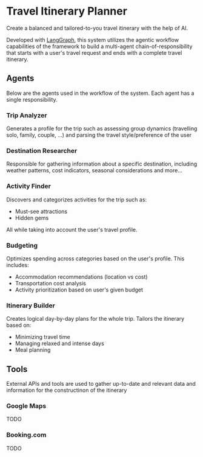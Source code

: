 # Travel Itinerary Planner

Create a balanced and tailored-to-you travel itinerary with the help of AI.

Developed with [LangGraph](https://langchain-ai.github.io/langgraph/), this system utilizes the agentic workflow capabilities of the framework to build a multi-agent chain-of-responsibility that starts with a user's travel request and ends with a complete travel itinerary.

## Agents

Below are the agents used in the workflow of the system. Each agent has a single responsibility.

### Trip Analyzer

Generates a profile for the trip such as assessing group dynamics (travelling solo, family, couple, ...) and parsing the travel style/preference of the user  

### Destination Researcher

Responsible for gathering information about a specific destination, including weather patterns, cost indicators, seasonal considerations and more...

### Activity Finder

Discovers and categorizes activities for the trip such as:

- Must-see attractions
- Hidden gems

All while taking into account the user's travel profile.

### Budgeting

Optimizes spending across categories based on the user's profile. This includes:

- Accommodation recommendations (location vs cost)
- Transportation cost analysis
- Activity prioritization based on user's given budget

### Itinerary Builder

Creates logical day-by-day plans for the whole trip. Tailors the itinerary based on:

- Minimizing travel time
- Managing relaxed and intense days
- Meal planning

## Tools

External APIs and tools are used to gather up-to-date and relevant data and information for the constructinon of the itinerary

### Google Maps

TODO

### Booking.com

TODO
